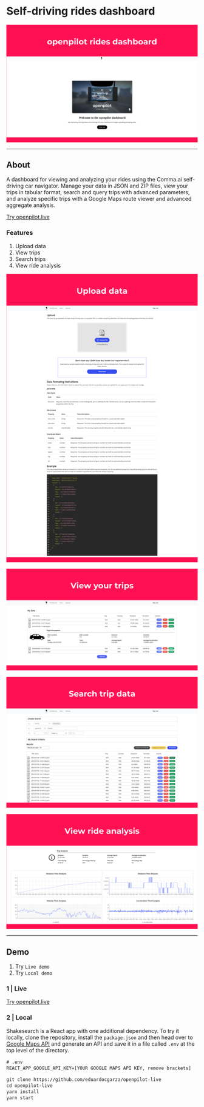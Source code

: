 # Self-driving rides dashboard

![Home](screenshots/home.png)

___

## About

A dashboard for viewing and analyzing your rides using the Comma.ai self-driving car navigator. Manage your data in JSON and ZIP files, view your trips in tabular format, search and query trips with advanced parameters, and analyze specific trips with a Google Maps route viewer and advanced aggregate analysis.

[Try openpilot.live](https://openpilot.live)

### Features 

1. Upload data
2. View trips
3. Search trips
4. View ride analysis 

![Upload data](screenshots/upload-data.png)

![View trips](screenshots/view-trips.png)

![Search trips](screenshots/search-trips.png)

![Ride analysis](screenshots/ride-analysis.png)

___

## Demo

1. Try `Live demo`
2. Try `Local demo`


### 1 | Live

[Try openpilot.live](https://openpilot.live)


### 2 | Local

Shakesearch is a React app with one additional dependency. To try it locally, clone the repository, install the `package.json` and then head over to [Google Maps API](https://developers.google.com/maps) and generate an API and save it in a file called `.env` at the top level of the directory.

```
# .env
REACT_APP_GOOGLE_API_KEY=[YOUR GOOGLE MAPS API KEY, remove brackets]
```

```
git clone https://github.com/eduardocgarza/openpilot-live
cd openpilot-live
yarn install
yarn start
```
